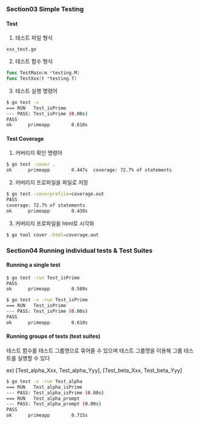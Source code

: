 ### Section03 Simple Testing

#### Test

1. 테스트 파일 형식

```
xxx_test.go
```

2. 테스트 함수 형식

```go
func TestMain(m *testing.M)
func TestXxx(t *testing.T)
```

3. 테스트 실행 명령어

```bash
$ go test -v
=== RUN   Test_isPrime
--- PASS: Test_isPrime (0.00s)
PASS
ok      primeapp        0.610s
```

#### Test Coverage

1. 커버리지 확인 명령어

```bash
$ go test -cover .
ok      primeapp        0.447s  coverage: 72.7% of statements
```

2. 커버리지 프로파일을 파일로 저장

```bash
$ go test -coverprofile=coverage.out
PASS
coverage: 72.7% of statements
ok      primeapp        0.438s
```

3. 커버리지 프로파일을 html로 시각화

```bash
$ go tool cover -html=coverage.out
```

### Section04 Running individual tests & Test Suites

#### Running a single test

```bash
$ go test -run Test_isPrime
PASS
ok      primeapp        0.580s
```

```bash
$ go test -v -run Test_isPrime
=== RUN   Test_isPrime
--- PASS: Test_isPrime (0.00s)
PASS
ok      primeapp        0.610s
```

#### Running groups of tests (test suites)

테스트 함수를 테스트 그룹명으로 묶어줄 수 있으며 테스트 그룹명을 이용해 그룹 테스트를 실행할 수 있다

ex) [Test_alpha_Xxx, Test_alpha_Yyy], [Test_beta_Xxx, Test_beta_Yyy]

```bash
$ go test -v -run Test_alpha
=== RUN   Test_alpha_isPrime
--- PASS: Test_alpha_isPrime (0.00s)
=== RUN   Test_alpha_prompt
--- PASS: Test_alpha_prompt (0.00s)
PASS
ok      primeapp        0.715s
```